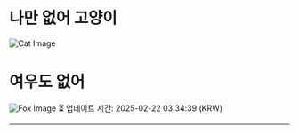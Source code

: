 
# 나만 없어 고양이

![Cat Image](https://cdn2.thecatapi.com/images/MTc0OTUzMw.jpg)

# 여우도 없어
![Fox Image](https://randomfox.ca/images/48.jpg)
⏳ 업데이트 시간: 2025-02-22 03:34:39 (KRW)

---
